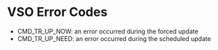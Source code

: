 # VSO Error Codes
- CMD_TR_UP_NOW: an error occurred during the forced update
- CMD_TR_UP_NEED: an error occurred during the scheduled update
